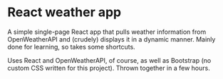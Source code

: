 # React weather app

A simple single-page React app that pulls weather information from OpenWeatherAPI and (crudely) displays it in a dynamic manner. Mainly done for learning, so takes some shortcuts.

Uses React and OpenWeatherAPI, of course, as well as Bootstrap (no custom CSS written for this project). Thrown together in a few hours.
